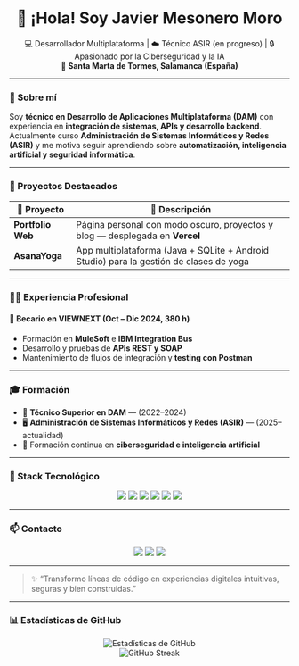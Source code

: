 <h1 align="center">👋 ¡Hola! Soy <strong>Javier Mesonero Moro</strong></h1>

<p align="center">
  💻 Desarrollador Multiplataforma | ☁️ Técnico ASIR (en progreso) | 🔒 Apasionado por la Ciberseguridad y la IA  
  <br>
  📍 <strong>Santa Marta de Tormes, Salamanca (España)</strong>
</p>

---

### 💼 Sobre mí

Soy **técnico en Desarrollo de Aplicaciones Multiplataforma (DAM)** con experiencia en **integración de sistemas, APIs y desarrollo backend**.  
Actualmente curso **Administración de Sistemas Informáticos y Redes (ASIR)** y me motiva seguir aprendiendo sobre **automatización, inteligencia artificial y seguridad informática**.

---

### 🚀 Proyectos Destacados

| 🧩 Proyecto | 📜 Descripción |
|-------------|----------------|
| **Portfolio Web** | Página personal con modo oscuro, proyectos y blog — desplegada en **Vercel** |
| **AsanaYoga** | App multiplataforma (Java + SQLite + Android Studio) para la gestión de clases de yoga |

---

### 👨‍💻 Experiencia Profesional

#### 💼 Becario en VIEWNEXT (Oct – Dic 2024, 380 h)
- Formación en **MuleSoft** e **IBM Integration Bus**  
- Desarrollo y pruebas de **APIs REST y SOAP**  
- Mantenimiento de flujos de integración y **testing con Postman**

---

### 🎓 Formación

- 📘 **Técnico Superior en DAM** — (2022–2024)  
- 🖥️ **Administración de Sistemas Informáticos y Redes (ASIR)** — (2025–actualidad)  
- 🔐 Formación continua en **ciberseguridad e inteligencia artificial**

---

### 🧰 Stack Tecnológico

<p align="center">
  <img src="https://img.shields.io/badge/-Java-007396?style=for-the-badge&logo=java&logoColor=white"/>
  <img src="https://img.shields.io/badge/-Python-3776AB?style=for-the-badge&logo=python&logoColor=white"/>
  <img src="https://img.shields.io/badge/-JavaScript-F7DF1E?style=for-the-badge&logo=javascript&logoColor=black"/>
  <img src="https://img.shields.io/badge/-SQLite-003B57?style=for-the-badge&logo=sqlite&logoColor=white"/>
  <img src="https://img.shields.io/badge/-Git-F05032?style=for-the-badge&logo=git&logoColor=white"/>
  <img src="https://img.shields.io/badge/-Vercel-000000?style=for-the-badge&logo=vercel&logoColor=white"/>
</p>

---

### 📫 Contacto

<p align="center">
  <a href="mailto:jmesoneromoro@gmail.com"><img src="https://img.shields.io/badge/-Email-D14836?style=for-the-badge&logo=gmail&logoColor=white"></a>
  <a href="https://www.linkedin.com/in/javier-mesonero-moro-013ab6329"><img src="https://img.shields.io/badge/-LinkedIn-0077B5?style=for-the-badge&logo=linkedin&logoColor=white"></a>
  <a href="https://javiermesoneromoro.vercel.app"><img src="https://img.shields.io/badge/-Portafolio-000000?style=for-the-badge&logo=vercel&logoColor=white"></a>
</p>

---

> ✨ “Transformo líneas de código en experiencias digitales intuitivas, seguras y bien construidas.”

---

### 📊 Estadísticas de GitHub

<p align="center">
  <img src="https://github-readme-stats.vercel.app/api?username=javiermesoneromoro&show_icons=true&theme=github_dark" alt="Estadísticas de GitHub">
  <br>
  <img src="https://github-readme-streak-stats.herokuapp.com/?user=javiermesoneromoro&theme=github-dark-blue" alt="GitHub Streak">
</p>
